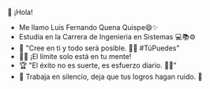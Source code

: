👋 ¡Hola!
- Me llamo Luis Fernando Quena Quispe😄✨
- Estudia en la Carrera de Ingenieria en Sistemas  💻📚⚙️
- 🌟 "Cree en ti y todo será posible. 💪✨ #TúPuedes"
- 🚀💥 ¡El límite solo está en tu mente!
- 🏆 "El éxito no es suerte, es esfuerzo diario. 🔁💼"
- 🔨 Trabaja en silencio, deja que tus logros hagan ruido. 🎉



